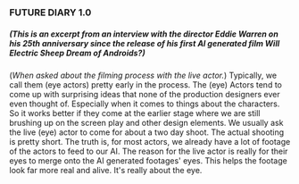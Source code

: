### FUTURE DIARY 1.0
##### (This is an excerpt from an interview with the director Eddie Warren on his 25th anniversary since the release of his first AI generated film *Will Electric Sheep Dream of Androids?*)

(*When asked about the filming process with the live actor.*) Typically, we call them (eye actors) pretty early in the process. The (eye) Actors tend to come up with surprising ideas that none of the production designers ever even thought of. Especially when it comes to things about the characters. So it works better if they come at the earlier stage where we are still brushing up on the screen play and other design elements. We usually ask the live (eye) actor to come for about a two day shoot. The actual shooting is pretty short. The truth is, for most actors, we already have a lot of footage of the actors to feed to our AI. The reason for the live actor is really for their eyes to merge onto the AI generated footages' eyes. This helps the footage look far more real and alive. It's really about the eye. 
